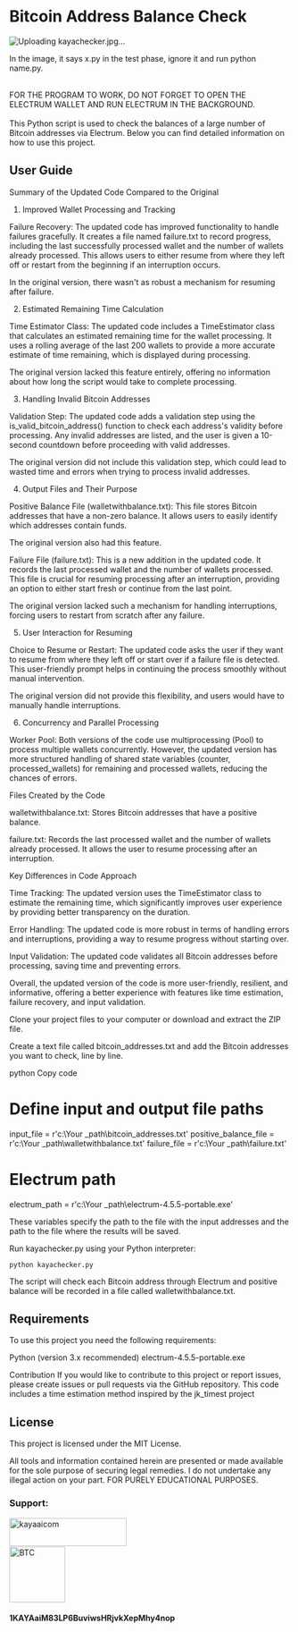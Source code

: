 <h1>Bitcoin Address Balance Check</h1>

![Uploading kayachecker.jpg…]()


In the image, it says x.py in the test phase, ignore it and run python name.py.

<br>
FOR THE PROGRAM TO WORK, DO NOT FORGET TO OPEN THE ELECTRUM WALLET AND RUN ELECTRUM IN THE BACKGROUND.<br>
<br>
This Python script is used to check the balances of a large number of Bitcoin addresses via Electrum. Below you can find detailed information on how to use this project.

<h2>User Guide</h1>
Summary of the Updated Code Compared to the Original

1. Improved Wallet Processing and Tracking

Failure Recovery: The updated code has improved functionality to handle failures gracefully. It creates a file named failure.txt to record progress, including the last successfully processed wallet and the number of wallets already processed. This allows users to either resume from where they left off or restart from the beginning if an interruption occurs.

In the original version, there wasn't as robust a mechanism for resuming after failure.

2. Estimated Remaining Time Calculation

Time Estimator Class: The updated code includes a TimeEstimator class that calculates an estimated remaining time for the wallet processing. It uses a rolling average of the last 200 wallets to provide a more accurate estimate of time remaining, which is displayed during processing.

The original version lacked this feature entirely, offering no information about how long the script would take to complete processing.

3. Handling Invalid Bitcoin Addresses

Validation Step: The updated code adds a validation step using the is_valid_bitcoin_address() function to check each address's validity before processing. Any invalid addresses are listed, and the user is given a 10-second countdown before proceeding with valid addresses.

The original version did not include this validation step, which could lead to wasted time and errors when trying to process invalid addresses.

4. Output Files and Their Purpose

Positive Balance File (walletwithbalance.txt): This file stores Bitcoin addresses that have a non-zero balance. It allows users to easily identify which addresses contain funds.

The original version also had this feature.

Failure File (failure.txt): This is a new addition in the updated code. It records the last processed wallet and the number of wallets processed. This file is crucial for resuming processing after an interruption, providing an option to either start fresh or continue from the last point.

The original version lacked such a mechanism for handling interruptions, forcing users to restart from scratch after any failure.

5. User Interaction for Resuming

Choice to Resume or Restart: The updated code asks the user if they want to resume from where they left off or start over if a failure file is detected. This user-friendly prompt helps in continuing the process smoothly without manual intervention.

The original version did not provide this flexibility, and users would have to manually handle interruptions.

6. Concurrency and Parallel Processing

Worker Pool: Both versions of the code use multiprocessing (Pool) to process multiple wallets concurrently. However, the updated version has more structured handling of shared state variables (counter, processed_wallets) for remaining and processed wallets, reducing the chances of errors.

Files Created by the Code

walletwithbalance.txt: Stores Bitcoin addresses that have a positive balance.

failure.txt: Records the last processed wallet and the number of wallets already processed. It allows the user to resume processing after an interruption.

Key Differences in Code Approach

Time Tracking: The updated version uses the TimeEstimator class to estimate the remaining time, which significantly improves user experience by providing better transparency on the duration.

Error Handling: The updated code is more robust in terms of handling errors and interruptions, providing a way to resume progress without starting over.

Input Validation: The updated code validates all Bitcoin addresses before processing, saving time and preventing errors.

Overall, the updated version of the code is more user-friendly, resilient, and informative, offering a better experience with features like time estimation, failure recovery, and input validation.



Clone your project files to your computer or download and extract the ZIP file.

Create a text file called bitcoin_addresses.txt and add the Bitcoin addresses you want to check, line by line.

python
Copy code
# Define input and output file paths
input_file = r'c:\\Your _path\\bitcoin_addresses.txt'
positive_balance_file = r'c:\\Your _path\\walletwithbalance.txt'
failure_file = r'c:\\Your _path\\failure.txt'
# Electrum path
electrum_path = r'c:\\Your _path\\electrum-4.5.5-portable.exe'

These variables specify the path to the file with the input addresses and the path to the file where the results will be saved.

Run kayachecker.py using your Python interpreter:

    python kayachecker.py

The script will check each Bitcoin address through Electrum and positive balance will be recorded in a file called walletwithbalance.txt.

<h2>Requirements</h2>
To use this project you need the following requirements:

Python (version 3.x recommended)
electrum-4.5.5-portable.exe

Contribution
If you would like to contribute to this project or report issues, please create issues or pull requests via the GitHub repository.
This code includes a time estimation method inspired by the jk_timest project

<h2>License</h2>
This project is licensed under the MIT License.

All tools and information contained herein are presented or made available for the sole purpose of securing legal remedies. I do not undertake any illegal action on your part. FOR PURELY EDUCATIONAL PURPOSES.

<h3>Support:</h3>
<p><a href="https://www.buymeacoffee.com/kayaaicom"> <img align="left" src="https://cdn.buymeacoffee.com/buttons/v2/default-yellow.png" height="50" width="210" alt="kayaaicom" /></a></p><br><br>
<br><img src="https://bitcoin.org/img/icons/logotop.svg?1687792074" width="100" alt="BTC"><h4>1KAYAaiM83LP6BuviwsHRjvkXepMhy4nop</h4>

